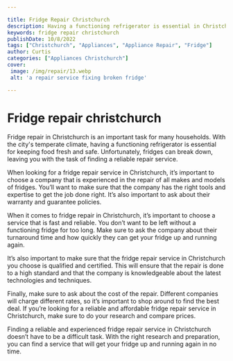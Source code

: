 ```yaml
---

title: Fridge Repair Christchurch
description: Having a functioning refrigerator is essential in Christchurch, or anywhere in NZ for that matter! and this post provides helpful information on how to find a reliable repair service, so read on to learn more!
keywords: fridge repair christchurch
publishDate: 10/8/2022
tags: ["Christchurch", "Appliances", "Appliance Repair", "Fridge"]
author: Curtis
categories: ["Appliances Christchurch"]
cover: 
 image: /img/repair/13.webp
 alt: 'a repair service fixing broken fridge'

---
```


# Fridge repair christchurch

Fridge repair in Christchurch is an important task for many households. With the city's temperate climate, having a functioning refrigerator is essential for keeping food fresh and safe. Unfortunately, fridges can break down, leaving you with the task of finding a reliable repair service.

When looking for a fridge repair service in Christchurch, it’s important to choose a company that is experienced in the repair of all makes and models of fridges. You’ll want to make sure that the company has the right tools and expertise to get the job done right. It’s also important to ask about their warranty and guarantee policies.

When it comes to fridge repair in Christchurch, it’s important to choose a service that is fast and reliable. You don’t want to be left without a functioning fridge for too long. Make sure to ask the company about their turnaround time and how quickly they can get your fridge up and running again.

It’s also important to make sure that the fridge repair service in Christchurch you choose is qualified and certified. This will ensure that the repair is done to a high standard and that the company is knowledgeable about the latest technologies and techniques.

Finally, make sure to ask about the cost of the repair. Different companies will charge different rates, so it’s important to shop around to find the best deal. If you’re looking for a reliable and affordable fridge repair service in Christchurch, make sure to do your research and compare prices.

Finding a reliable and experienced fridge repair service in Christchurch doesn’t have to be a difficult task. With the right research and preparation, you can find a service that will get your fridge up and running again in no time.